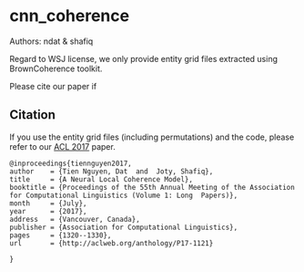 # cnn_coherence
Authors: ndat & shafiq

Regard to WSJ license, we only provide entity grid files extracted using BrownCoherence toolkit.

Please cite our paper if 

Citation
--------

If you use the entity grid files (including permutations) and the code, please refer to our [ACL 2017](http://aclweb.org/anthology/P17-1121) paper.

	@inproceedings{tiennguyen2017,
    author    = {Tien Nguyen, Dat  and  Joty, Shafiq},
    title     = {A Neural Local Coherence Model},
    booktitle = {Proceedings of the 55th Annual Meeting of the Association for Computational Linguistics (Volume 1: Long  Papers)},
    month     = {July},
    year      = {2017},
    address   = {Vancouver, Canada},
    publisher = {Association for Computational Linguistics},
    pages     = {1320--1330},
    url       = {http://aclweb.org/anthology/P17-1121}
	  
	}
